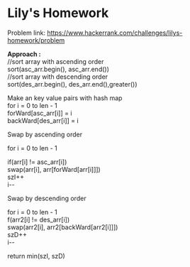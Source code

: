 # Lily's Homework

Problem link: https://www.hackerrank.com/challenges/lilys-homework/problem

**Approach :**<br>
//sort array with ascending order<br>
sort(asc_arr.begin(), asc_arr.end())<br>
//sort array with descending order<br>
sort(des_arr.begin(), des_arr.end(),greater<int>())<br>

Make an key value pairs with hash map <br>
for i = 0 to len - 1 <br>
forWard[asc_arr[i]] = i <br>
backWard[des_arr[i]] = i <br>

Swap by ascending order<br>

for i = 0 to len - 1<br>

if(arr[i] != asc_arr[i])<br>
swap(arr[i], arr[forWard[arr[i]]])<br>
szI++<br>
i--<br>

Swap by descending order<br>

for i = 0 to len - 1<br>
f(arr2[i] != des_arr[i]) <br>
swap(arr2[i], arr2[backWard[arr2[i]]])<br>
szD++<br>
i--<br>

return min(szI, szD)

